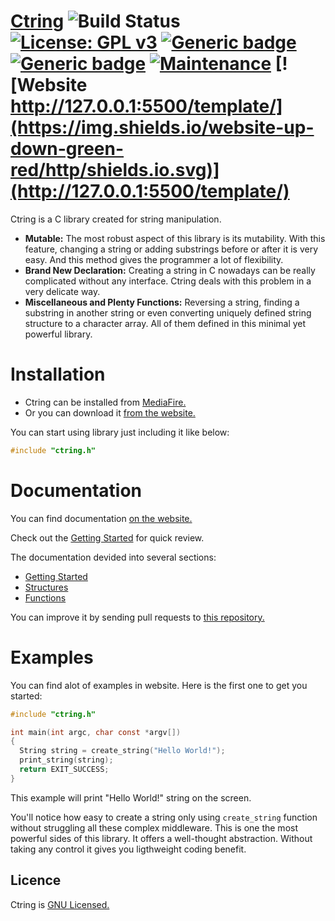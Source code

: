 # [Ctring](http://localhost/ctring/template/) ![Build Status](https://travis-ci.com/ThankfulBird/ctring.svg?branch=master)  [![License: GPL v3](https://img.shields.io/badge/License-GPLv3-blue.svg)](https://www.gnu.org/licenses/gpl-3.0) [![Generic badge](https://img.shields.io/badge/version-v0.1.1-brightgreen.svg)](https://shields.io/) [![Generic badge](https://img.shields.io/badge/size-4.49kB-blueviolet.svg)](https://shields.io/) [![Maintenance](https://img.shields.io/badge/Maintained%3F-yes-green.svg)](https://GitHub.com/Naereen/StrapDown.js/graphs/commit-activity) [![Website http://127.0.0.1:5500/template/](https://img.shields.io/website-up-down-green-red/http/shields.io.svg)](http://127.0.0.1:5500/template/)
Ctring is a C library created for string manipulation.
* __Mutable:__ The most robust aspect of this library is its mutability. With this feature, changing a string or adding substrings before or after it is very easy. And this method gives the programmer a lot of flexibility.
* __Brand New Declaration:__ Creating a string in C nowadays can be really complicated without any interface. Ctring deals with this problem in a very delicate way.
* __Miscellaneous and Plenty Functions:__ Reversing a string, finding a substring in another string or even converting uniquely defined string structure to a character array. All of them defined in this minimal yet powerful library.
# Installation
* Ctring can be installed from [MediaFire.](http://www.mediafire.com/file/24zxio83teutlmi/ctring.h/file)   
* Or you can download it [from the website.](http://127.0.0.1:5500/template/)

You can start using library just including it like below:
```c
#include "ctring.h"
```
# Documentation
You can find documentation [on the website.](http://localhost/ctring/template/)

Check out the [Getting Started](http://localhost/ctring/template/introduction.html) for quick review.

The documentation devided into several sections:

* [Getting Started](http://127.0.0.1:5500/template/introduction.html)
* [Structures](http://127.0.0.1:5500/template/structures.html)
* [Functions](http://127.0.0.1:5500/template/functions.html)

You can improve it by sending pull requests to [this repository.](https://github.com/ThankfulBird/ctring)
# Examples
You can find alot of examples in website. Here is the first one to get you started:
```c
#include "ctring.h"

int main(int argc, char const *argv[])
{
  String string = create_string("Hello World!");
  print_string(string);
  return EXIT_SUCCESS;
}
```

This example will print "Hello World!" string on the screen.

You'll notice how easy to create a string only using `create_string` function without struggling all these complex middleware. This is one the most powerful sides of this library. It offers a well-thought abstraction. Without taking any control it gives you ligthweight coding benefit.

## Licence 
Ctring is [GNU Licensed.](https://github.com/ThankfulBird/ctring/blob/master/LICENSE)
